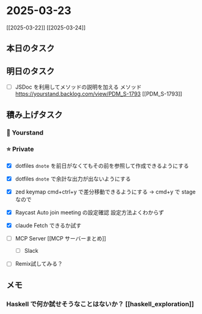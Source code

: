 # 2025-03-23

[[2025-03-22]] [[2025-03-24]]

## 本日のタスク

## 明日のタスク

- [ ] JSDoc を利用してメソッドの説明を加える メソッド https://yourstand.backlog.com/view/PDM_S-1793 [[PDM_S-1793]]

## 積み上げタスク

### 🔵 Yourstand

### ⭐️ Private

- [x] dotfiles `dnote` を前日がなくてもその前を参照して作成できるようにする
- [x] dotfiles `dnote` で余計な出力が出ないようにする
- [x] zed keymap cmd+ctrl+y で差分移動できるようにする -> cmd+y で stage なので
- [x] Raycast Auto join meeting の設定確認 設定方法よくわからず
- [x] claude Fetch できるか試す

- [ ] MCP Server [[MCP サーバーまとめ]]
  - [ ] Slack
- [ ] Remix試してみる？

## メモ

### Haskell で何か試せそうなことはないか？ [[haskell_exploration]]